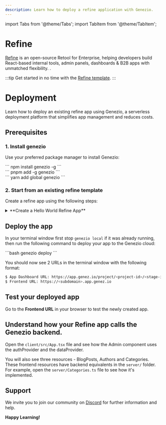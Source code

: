 ```yaml
---
description: Learn how to deploy a refine application with Genezio.
---
```


import Tabs from '@theme/Tabs';
import TabItem from '@theme/TabItem';

# Refine

<head>
    <title>Refine | Genezio Documentation</title>
</head>

[Refine](https://refine.dev) is an open-source Retool for Enterprise, helping developers build React-based internal tools, admin panels, dashboards & B2B apps with unmatched flexibility.
.

:::tip
Get started in no time with the [Refine template](https://app.genez.io/start/deploy?repository=https://github.com/Genez-io/refine-genezio&base_path=example-postgres).
:::

# Deployment

Learn how to deploy an existing refine app using Genezio, a serverless deployment platform that simplifies app management and reduces costs.


## Prerequisites

### 1. Install genezio

Use your preferred package manager to install Genezio:

<Tabs>
  <TabItem className="tab-item" value="npm" label="npm">
<div id="step1-install-npm">
  ```
  npm install genezio -g
  ```
  </div>
  </TabItem>
  <TabItem className="tab-item" value="pnpm" label="pnpm">
  <div id="step1-install-pnpm">
  ```
  pnpm add -g genezio
  ```
  </div>
  </TabItem>
  <TabItem  className="tab-item" value="yarn" label="yarn">
  <div id="step1-install-yarn">
  ```
  yarn add global genezio
  ```
  </div>
  </TabItem>
</Tabs>

### 2. Start from an existing refine template

Create a refine app using the following steps:

<details>
  <summary>**Create a Hello World Refine App**</summary>

<h3> 1. Fork our refine template repository on GitHub </h3>

Go to https://github.com/Genez-io/refine-genezio/fork and fork the repo


<h3> 2. Clone the newly created repository locally </h3>


```bash
git clone YOUR_REPO_URL
cd refine-genezio/example-postgres
```

<h3> 3. Run the refine App locally </h3>

Run the following command to start the refine app:

<div>
  ```bash
  genezio local
  ```
</div>

<h3> 4. Test the refine App locally </h3>

Open a web browser and navigate to http://localhost:5173/ to see the app running.

</details>

## Deploy the app

In your terminal window first stop `genezio local` if it was already running, then run the following command to deploy your app to the Genezio cloud:

<div>
  ```bash
  genezio deploy
  ```
</div>

You should now see 2 URLs in the terminal window with the following format:

```bash
$ App Dashboard URL: https://app.genez.io/project/<project-id>/<stage-id>
$ Frontend URL: https://<subdomain>.app.genez.io
```


## Test your deployed app

Go to the **Frontend URL** in your browser to test the newly created app.

## Understand how your Refine app calls the Genezio backend.

Open the `client/src/App.tsx` file and see how the Admin component uses the authProvider and the dataProvider.

You will also see three resources - BlogPosts, Authors and Categories. These frontend resources have backend equivalents in the `server/` folder. For example, open the `server/Categories.ts` file to see how it's implemented.

## Support

We invite you to join our community on [Discord](https://discord.gg/uc9H5YKjXv) for further information and help.

**Happy Learning!**
